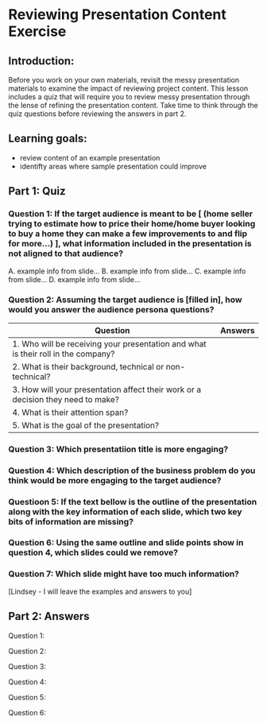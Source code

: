 # Reviewing Presentation Content Exercise

## Introduction:

Before you work on your own materials, revisit the messy presentation materials to examine the impact of reviewing project content. This lesson includes a quiz that will require you to review messy presentation through the lense of refining the presentation content. Take time to think through the quiz questions before reviewing the answers in part 2.

## Learning goals:
- review content of an example presentation
- identifty areas where sample presentation could improve

## Part 1: Quiz

### Question 1: If the target audience is meant to be [ (home seller trying to estimate how to price their home/home buyer looking to buy a home they can make a few improvements to and flip for more...)  ], what information included in the presentation is not aligned to that audience? 
A. example info from slide...
B. example info from slide...
C. example info from slide...
D. example info from slide...

### Question 2: Assuming the target audience is [filled in], how would you answer the audience persona questions?

| **Question** | **Answers** |
|----------|----------------|
| 1. Who will be receiving your presentation and what is their roll in the company? |   |
| 2. What is their background, technical or non-technical? | |
| 3. How will your presentation affect their work or a decision they need to make? |  |
| 4. What is their attention span? |   |
| 5. What is the goal of the presentation? |  |


### Question 3: Which presentatiion title is more engaging?



### Question 4: Which description of the business problem do you think would be more engaging to the target audience?


### Questioon 5: If the text bellow is the outline of the presentation along with the key information of each slide, which two key bits of information are missing?


### Question 6: Using the same outline and slide points show in question 4, which slides could we remove?


### Question 7: Which slide might have too much information?




[Lindsey - I will leave the examples and answers to you]

## Part 2: Answers



Question 1: 

Question 2:

Question 3:

Question 4:

Question 5:

Question 6:
